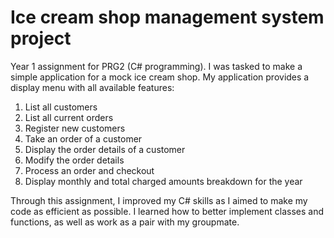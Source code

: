 # Ice cream shop management system project
Year 1 assignment for PRG2 (C# programming). I was tasked to make a simple application for a mock ice cream shop. My application provides a display menu with all available features: 
1. List all customers
2. List all current orders
3. Register new customers
4. Take an order of a customer
5. Display the order details of a customer
6. Modify the order details
7. Process an order and checkout
8. Display monthly and total charged amounts breakdown for the year

Through this assignment, I improved my C# skills as I aimed to make my code as efficient as possible. I learned how to better implement classes and functions, as well as work as a pair with my groupmate. 

